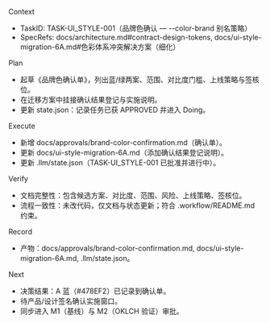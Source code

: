 Context
- TaskID: TASK-UI_STYLE-001（品牌色确认 — --color-brand 别名策略）
- SpecRefs: docs/architecture.md#contract-design-tokens, docs/ui-style-migration-6A.md#色彩体系冲突解决方案（细化）

Plan
- 起草《品牌色确认单》，列出蓝/绿两案、范围、对比度门槛、上线策略与签核位。
- 在迁移方案中挂接确认结果登记与实施说明。
- 更新 state.json：记录任务已获 APPROVED 并进入 Doing。

Execute
- 新增 docs/approvals/brand-color-confirmation.md（确认单）。
- 更新 docs/ui-style-migration-6A.md（添加确认结果登记说明）。
- 更新 .llm/state.json（TASK-UI_STYLE-001 已批准并进行中）。

Verify
- 文档完整性：包含候选方案、对比度、范围、风险、上线策略、签核位。
- 流程一致性：未改代码，仅文档与状态更新；符合 .workflow/README.md 约束。

Record
- 产物：docs/approvals/brand-color-confirmation.md, docs/ui-style-migration-6A.md, .llm/state.json。

Next
- 决策结果：A 蓝（#478EF2）已记录到确认单。
- 待产品/设计签名确认实施窗口。
- 同步进入 M1（基线）与 M2（OKLCH 验证）审批。
